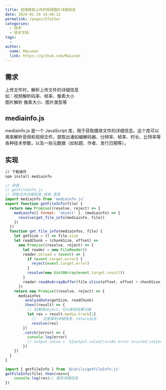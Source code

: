 ```yaml
---
title: 前端获取上传的视频图片详细信息
date: 2024-02-29 14:48:12
permalink: /pages/5fa15e/
categories:
  - 技术
  - 技术文档
tags:
  - 
author: 
  name: MaLunan
  link: https://github.com/MaLunan
---
```


## 需求

上传文件时，解析上传文件的详细信息  
如：视频解析码率、帧率、像素大小  
图片解析 像素大小、图片类型等

## mediainfo.js

mediainfo.js 是一个 JavaScript 库，用于获取媒体文件的详细信息。这个库可以用来解析音频和视频文件，提取出诸如编解码器、分辨率、帧率、时长、比特率等各种技术参数，以及一些元数据（如标题、作者、发行日期等）。

## 实现

```cmd
// 下载插件
npm install mediainfo

```
```js
// 封装
// getFileInfo.js
// 获取文件详细信息,帧率,宽高
import mediainfo from 'mediainfo.js'
export function getFileInfo(file) {
  return new Promise((resolve, reject) => {
    mediainfo({ format: 'object' }, (mediainfo) => {
      resolve(get_file_info(mediainfo, file))
    })
  })
  function get_file_info(mediainfos, file) {
    let getSize = () => file.size
    let readChunk = (chunkSize, offset) =>
      new Promise((resolve, reject) => {
        let reader = new FileReader()
        reader.onload = (event) => {
          if (event.target.error) {
            reject(event.target.error)
          }
          resolve(new Uint8Array(event.target.result))
        }
        reader.readAsArrayBuffer(file.slice(offset, offset + chunkSize))
      })
    return new Promise((resolve, reject) => {
      mediainfos
        .analyzeData(getSize, readChunk)
        .then((result) => {
          // 如果是object，可以拿到结果对象
          let res = result.media.track[1]
            //   这里拿到详细信息，return出去
            resolve(res)
        })
        .catch((error) => {
          console.log(error)
          // output.value = `${output.value}\n\nAn error occured:\n${error.stack}`
        })
    })
  }
}

```

```js
import { getFileInfo } from '@/utils/getFileInfo.js'
getFileInfo(file).then(res=>{
    console.log(res)// 拿到详细信息
})
```